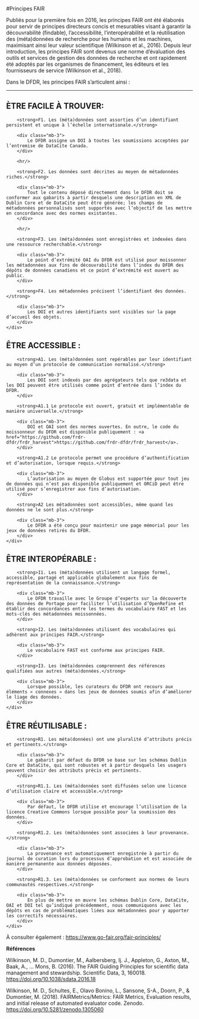 #Principes FAIR

Publiés pour la première fois en 2016, les principes FAIR ont été élaborés pour servir de principes directeurs concis et mesurables visant à garantir la découvrabilité (findable), l’accessibilité, l’interopérabilité et la réutilisation des (méta)données de recherche pour les humains et les machines, maximisant ainsi leur valeur scientifique (Wilkinson et al., 2016). Depuis leur introduction, les principes FAIR sont devenus une norme d’évaluation des outils et services de gestion des données de recherche et ont rapidement été adoptés par les organismes de financement, les éditeurs et les fournisseurs de service (Wilkinson et al., 2018).

Dans le DFDR, les principes FAIR s’articulent ainsi :

<hr />

<div class="card-shadow mb-3">
    <div class="card-body">
        <h2 id="etre-facile-a-trouver:">ÈTRE FACILE À TROUVER:</h2>

        <strong>F1. Les (méta)données sont assorties d’un identifiant persistent et unique à l’échelle internationale.</strong>

        <div class="mb-3">
            Le DFDR assigne un DOI à toutes les soumissions acceptées par l’entremise de DataCite Canada.
        </div>

        <hr/>

        <strong>F2. Les données sont décrites au moyen de métadonnées riches.</strong>

        <div class="mb-3">
            Tout le contenu déposé directement dans le DFDR doit se conformer aux gabarits à partir desquels une description en XML de Dublin Core et de DataCite peut être générée; les champs de métadonnées personnalisés sont supportés avec l’objectif de les mettre en concordance avec des normes existantes.
        </div>

        <hr/>

        <strong>F3. Les (méta)données sont enregistrées et indexées dans une ressource recherchable.</strong>

        <div class="mb-3">
            Le point d’extrémité OAI du DFDR est utilisé pour moissonner les métadonnées aux fins de découvrabilité dans l’index du DFDR des dépôts de données canadiens et ce point d’extrémité est ouvert au public.
        </div>

        <strong>F4. Les métadonnées précisent l’identifiant des données.</strong>

        <div class="mb-3">
            Les DOI et autres identifiants sont visibles sur la page d’accueil des objets.
        </div>
    </div>
</div>

<div class="card-shadow mb-3">
    <div class="card-body">
        <h2 id="etre-accessible">ÊTRE ACCESSIBLE :</h2>

        <strong>A1. Les (méta)données sont repérables par leur identifiant au moyen d’un protocole de communication normalisé.</strong>

        <div class="mb-3">
            Les DOI sont indexés par des agrégateurs tels que re3data et les DOI peuvent être utilisés comme point d’entrée dans l’index du DFDR.
        </div>

        <strong>A1.1 Le protocole est ouvert, gratuit et implémentable de manière universelle.</strong>

        <div class="mb-3">
            DOI et OAI sont des normes ouvertes. En outre, le code du moissonneur du DFDR est disponible publiquement : <a href="https://github.com/frdr-dfdr/frdr_harvest">https://github.com/frdr-dfdr/frdr_harvest</a>.
        </div>

        <strong>A1.2 Le protocole permet une procédure d’authentification et d’autorisation, lorsque requis.</strong>

        <div class="mb-3">
            L’autorisation au moyen de Globus est supportée pour tout jeu de données qui n’est pas disponible publiquement et ORCiD peut être utilisé pour s’enregistrer aux fins d’autorisation.
        </div>

        <strong>A2 Les métadonnées sont accessibles, même quand les données ne le sont plus.</strong>

        <div class="mb-3">
            Le DFDR a été conçu pour maintenir une page mémorial pour les jeux de données retirés du DFDR.
        </div>
    </div>
</div>

<div class="card-shadow mb-3">
    <div class="card-body">
        <h2 id="etre-interoperable">ÊTRE INTEROPÉRABLE :</h2>

        <strong>I1. Les (méta)données utilisent un langage formel, accessible, partagé et applicable globalement aux fins de représentation de la connaissance.</strong>

        <div class="mb-3">
            Le DFDR travaille avec le Groupe d’experts sur la découverte des données de Portage pour faciliter l’utilisation d’OpenRefine et établir des concordances entre les termes du vocabulaire FAST et les mots-clés des métadonnées moissonnées.
        </div>

        <strong>I2. Les (méta)données utilisent des vocabulaires qui adhèrent aux principes FAIR.</strong>

        <div class="mb-3">
            Le vocabulaire FAST est conforme aux principes FAIR.
        </div>

        <strong>I3. Les (méta)données comprennent des références qualifiées aux autres (méta)données.</strong>

        <div class="mb-3">
            Lorsque possible, les curateurs du DFDR ont recours aux éléments « connexes » dans les jeux de données soumis afin d’améliorer le liage des données.
        </div>
    </div>
</div>

<div class="card-shadow mb-3">
    <div class="card-body">
        <h2 id="etre-reutilisable">ÊTRE RÉUTILISABLE :</h2>

        <strong>R1. Les méta(données) ont une pluralité d’attributs précis et pertinents.</strong>

        <div class="mb-3">
            Le gabarit par défaut du DFDR se base sur les schémas Dublin Core et DataCite, qui sont robustes et à partir desquels les usagers peuvent choisir des attributs précis et pertinents.
        </div>

        <strong>R1.1. Les (méta)données sont diffusées selon une licence d’utilisation claire et accessible.</strong>

        <div class="mb-3">
            Par défaut, le DFDR utilise et encourage l’utilisation de la licence Creative Commons lorsque possible pour la soumission des données.
        </div>

        <strong>R1.2. Les (méta)données sont associées à leur provenance.</strong>

        <div class="mb-3">
            La provenance est automatiquement enregistrée à partir du journal de curation lors du processus d’approbation et est associée de manière permanente aux données déposées.
        </div>

        <strong>R1.3. Les (méta)données se conforment aux normes de leurs communautés respectives.</strong>

        <div class="mb-3">
            En plus de mettre en œuvre les schémas Dublin Core, DataCite, OAI et DOI tel qu’indiqué précédemment, nous communiquons avec les dépôts en cas de problématiques liées aux métadonnées pour y apporter les correctifs nécessaires.
        </div>
    </div>
</div>

À consulter également : <a href="https://www.go-fair.org/fair-principles/" target="_blank">https://www.go-fair.org/fair-principles/</a>

<strong>Références</strong>

Wilkinson, M. D., Dumontier, M., Aalbersberg, Ij. J., Appleton, G., Axton, M., Baak, A., … Mons, B. (2016). The FAIR Guiding Principles for scientific data management and stewardship. Scientific Data, 3, 160018. <a target="_blank" href="https://doi.org/10.1038/sdata.2016.18">https://doi.org/10.1038/sdata.2016.18</a>

Wilkinson, M. D., Schultes, E., Olavo Bonino, L., Sansone, S-A., Doorn, P., & Dumontier, M. (2018). FAIRMetrics/Metrics: FAIR Metrics, Evaluation results, and initial release of automated evaluator code. Zenodo. <a target="_blank" href="https://doi.org/10.5281/zenodo.1305060">https://doi.org/10.5281/zenodo.1305060</a>
